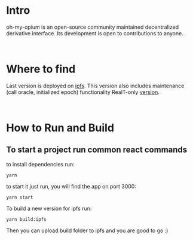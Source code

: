 # Intro
oh-my-opium is an open-source community maintained decentralized derivative interface. Its development is open to contributions to anyone. 

<br>

# Where to find
Last version is deployed on [ipfs](https://cloudflare-ipfs.com/ipfs/QmcK92xMCz5DqvFyU5fCjkdcGaK9zq9xZnmLEVuJ95dXox/).
This version also includes maintenance (call oracle, initialized epoch) functionality
RealT-only [version](https://cloudflare-ipfs.com/ipfs/QmU9uDYnqwEmrUKbqQifvJDLzU4MeRCVvcppymt8Z7qNXv/).


<br>


# How to Run and Build
## To start a project run common react commands
to install dependencies run:
```
yarn
``` 

to start it just run, you will find the app on port 3000:

```
yarn start
``` 

To build a new version for ipfs run:
```
yarn build:ipfs
```

 Then you can upload build folder to ipfs and you are good to go :)
